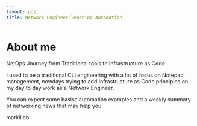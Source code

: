 ```yaml
---
layout: post
title: Network Engineer learning Automation
---
```


# About me

NetOps Journey from Traditional tools to Infrastructure as Code

I used to be a traditional CLI engineering with a lot of focus on Notepad management, nowdays trying to add Infrastructure as Code principles on my day to day work as a Network Engineer.

You can expect some basisc automation examples and a weekly summary of networking news that may help you.


markillob.

